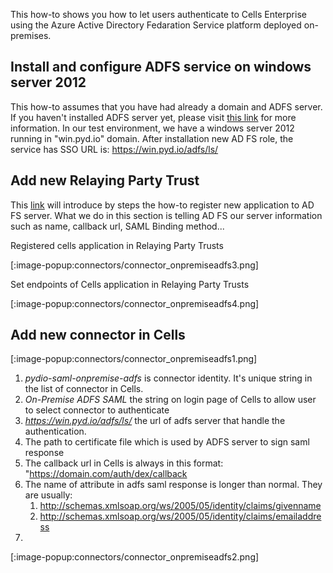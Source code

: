 This how-to shows you how to let users authenticate to Cells Enterprise using the Azure Active Directory Fedaration Service platform deployed on-premises.

## Install and configure ADFS service on windows server 2012

This how-to assumes that you have had already a domain and ADFS server. If you haven't installed ADFS server yet, please visit [this link](https://docs.microsoft.com/en-us/windows-server/identity/ad-fs/deployment/windows-server-2012-ad-fs-deployment-guide) for more information. In our test environment, we have a windows server 2012 running in "win.pyd.io" domain. After installation new AD FS role, the service has SSO URL is: https://win.pyd.io/adfs/ls/

## Add new Relaying Party Trust

This [link](https://docs.microsoft.com/en-us/windows-server/identity/ad-fs/operations/create-a-relying-party-trust) will introduce by steps the how-to register new application to AD FS server. What we do in this section is telling AD FS our server information such as name, callback url, SAML Binding method...

Registered cells application in Relaying Party Trusts

[:image-popup:connectors/connector_onpremiseadfs3.png]

Set endpoints of Cells application in Relaying Party Trusts

[:image-popup:connectors/connector_onpremiseadfs4.png]

## Add new connector in Cells

[:image-popup:connectors/connector_onpremiseadfs1.png]

1. *pydio-saml-onpremise-adfs* is connector identity. It's unique string in the list of connector in Cells.
2. *On-Premise ADFS SAML* the string on login page of Cells to allow user to select connector to authenticate
3. *https://win.pyd.io/adfs/ls/* the url of adfs server that handle the authentication.
4. The path to certificate file which is used by ADFS server to sign saml response
5. The callback url in Cells is always in this format: "https://domain.com/auth/dex/callback
6. The name of attribute in adfs saml response is longer than normal. They are usually:
   1. http://schemas.xmlsoap.org/ws/2005/05/identity/claims/givenname
   2. http://schemas.xmlsoap.org/ws/2005/05/identity/claims/emailaddress
7. 

[:image-popup:connectors/connector_onpremiseadfs2.png]

